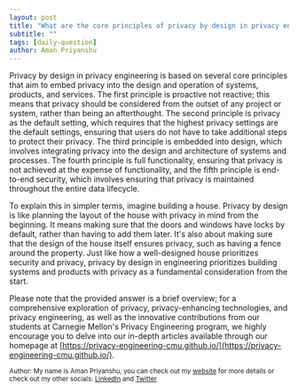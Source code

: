 ```yaml
---
layout: post
title: "What are the core principles of privacy by design in privacy engineering?"
subtitle: ""
tags: [daily-question]
author: Aman Priyanshu
---
```


Privacy by design in privacy engineering is based on several core principles that aim to embed privacy into the design and operation of systems, products, and services. The first principle is proactive not reactive; this means that privacy should be considered from the outset of any project or system, rather than being an afterthought. The second principle is privacy as the default setting, which requires that the highest privacy settings are the default settings, ensuring that users do not have to take additional steps to protect their privacy. The third principle is embedded into design, which involves integrating privacy into the design and architecture of systems and processes. The fourth principle is full functionality, ensuring that privacy is not achieved at the expense of functionality, and the fifth principle is end-to-end security, which involves ensuring that privacy is maintained throughout the entire data lifecycle.

To explain this in simpler terms, imagine building a house. Privacy by design is like planning the layout of the house with privacy in mind from the beginning. It means making sure that the doors and windows have locks by default, rather than having to add them later. It's also about making sure that the design of the house itself ensures privacy, such as having a fence around the property. Just like how a well-designed house prioritizes security and privacy, privacy by design in engineering prioritizes building systems and products with privacy as a fundamental consideration from the start.

Please note that the provided answer is a brief overview; for a comprehensive exploration of privacy, privacy-enhancing technologies, and privacy engineering, as well as the innovative contributions from our students at Carnegie Mellon's Privacy Engineering program, we highly encourage you to delve into our in-depth articles available through our homepage at [https://privacy-engineering-cmu.github.io/](https://privacy-engineering-cmu.github.io/).

<small>Author: My name is Aman Priyanshu, you can check out my [website](https://amanpriyanshu.github.io/) for more details or check out my other socials: [LinkedIn](https://www.linkedin.com/in/aman-priyanshu/) and [Twitter](https://twitter.com/AmanPriyanshu6)</small>
